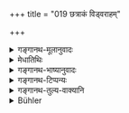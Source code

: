 +++
title = "019 छत्राकं विड्वराहम्"

+++

<details><summary>गङ्गानथ-मूलानुवादः</summary>

The mushroom, the village-pig, garlic, the village-cock, onions and leeks,—the twice-born man eating these intentionally would become an ou tcast.—(19).
</details>

<details><summary>मेधातिथिः</summary>

**छत्राकं** कवकानि । **विड्वराहः** ग्रामशूकरः स्वतन्त्रविहरः । एतानि भक्षयित्वा पतितो भवेत् । पतितप्रायश्चित्तं कुर्यात् । वक्ष्यति च "गर्हितान्नाद्ययोर् जग्धिः सुरापानसमानि षट्" (म्ध् ११.५५) ॥ ५.१९ ॥
</details>

<details><summary>गङ्गानथ-भाष्यानुवादः</summary>

‘*Chatraka*’ is the same as *karaka*, the mushroom.

‘*Viḍvarāha*’ is the village-pig, which wanders about unchecked.

By eating these the man becomes an outcast. That is, he should perform the Expiatory Rites prescribed for outcasts. It will be asserted later on (11.56)—‘The eating of forbidden food is like the drinking of wine.’—(19)
</details>

<details><summary>गङ्गानथ-टिप्पन्यः</summary>

This verse is quoted in *Aparārka* (p. 1157), which notes that the
intentional eating of these things make the twice-born person an
‘outcast,’ *i.e*., disqualifies him from all that is done by twice-born
persons, and the expiation for this would be the same as that prescribed
for wine-drinking.

It is quoted in *Mitākṣarā* (on 1.176), which says that this refers to
intentional and repeated eating of the things; also on 3.229;—in
*Parāśaramādhava* (Prāyaścitta, p. 317), as referring to intentional
eating;—and in *Madanapārijāta* (p. 825) to the effect that the
intentional eating of forbidden things is equal to wine-drinking; and
again on p. 927, to the effect that *it is intentional and repeated*
eating that is equal to wine-drinking and hence makes one outcast, while
by intentionally eating these only *once*, one only becomes liable to
the performance of the *Cāndrāyaṇa*.
</details>

<details><summary>गङ्गानथ-तुल्य-वाक्यानि</summary>

*Gautama* (23.5).—‘(Expiation is to be performed) for the eating of tame
cocks or tame pigs.’

*Viṣṇu* (51.3-4).—‘If the twice-born eat of the following—garlic, onion,
tame pig, tame cock,—he should perform expiations and should go through
the sacraments over again.’

*Yājñavalkya* (1.176).—‘Onion, tame pig, mushroom, tame cock, garlic,
and leeks,—on eating these one should perform the Cāndrāyaṇa.’

*Parāśara* (2.9-10).—‘Milk of newly calved cow, white garlic, brinjals,
leeks, onion, exudation from trees, the property of gods, mushrooms,
milk of the camel, milk of sheep,—if the twice-born eats these
unintentionally, he becomes purified by fasting for three days and
eating *Pañcagavya*.’
</details>

<details><summary>Bühler</summary>

019	A twice-born man who knowingly eats mushrooms, a village-pig, garlic, a village-cock, onions, or leeks, will become an outcast.
</details>
